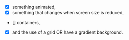 - [x] something animated, 
- [x] something that changes when screen size is reduced,
- [] containers, 
- [x] and the use of a grid OR have a gradient background.
